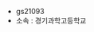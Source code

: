 - gs21093
- 소속 : 경기과학고등학교

<!---
gs20193/gs20193 is a ✨ special ✨ repository because its `README.md` (this file) appears on your GitHub profile.
You can click the Preview link to take a look at your changes.
--->
